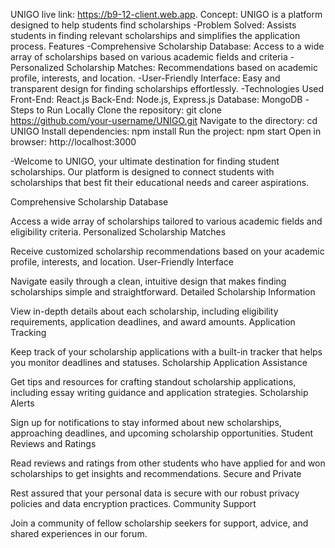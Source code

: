 UNIGO
live link:  https://b9-12-client.web.app.
Concept: UNIGO is a platform designed to help students find scholarships
-Problem Solved: Assists students in finding relevant scholarships and simplifies the application process.
Features
-Comprehensive Scholarship Database: Access to a wide array of scholarships based on various academic fields and criteria
-Personalized Scholarship Matches: Recommendations based on academic profile, interests, and location.
-User-Friendly Interface: Easy and transparent design for finding scholarships effortlessly.
-Technologies Used
Front-End: React.js
Back-End: Node.js, Express.js
Database: MongoDB
-Steps to Run Locally
Clone the repository: git clone https://github.com/your-username/UNIGO.git
Navigate to the directory: cd UNIGO
Install dependencies: npm install
Run the project: npm start
Open in browser: http://localhost:3000

-Welcome to UNIGO, your ultimate destination for finding student scholarships. Our platform is designed to connect students with scholarships that best fit their educational needs and career aspirations.


Comprehensive Scholarship Database

Access a wide array of scholarships tailored to various academic fields and eligibility criteria.
Personalized Scholarship Matches

Receive customized scholarship recommendations based on your academic profile, interests, and location.
User-Friendly Interface

Navigate easily through a clean, intuitive design that makes finding scholarships simple and straightforward.
Detailed Scholarship Information

View in-depth details about each scholarship, including eligibility requirements, application deadlines, and award amounts.
Application Tracking

Keep track of your scholarship applications with a built-in tracker that helps you monitor deadlines and statuses.
Scholarship Application Assistance

Get tips and resources for crafting standout scholarship applications, including essay writing guidance and application strategies.
Scholarship Alerts

Sign up for notifications to stay informed about new scholarships, approaching deadlines, and upcoming scholarship opportunities.
Student Reviews and Ratings

Read reviews and ratings from other students who have applied for and won scholarships to get insights and recommendations.
Secure and Private

Rest assured that your personal data is secure with our robust privacy policies and data encryption practices.
Community Support

Join a community of fellow scholarship seekers for support, advice, and shared experiences in our forum.


